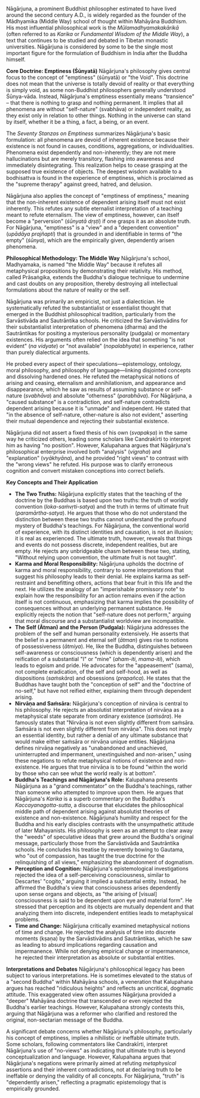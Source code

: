Nāgārjuna, a prominent Buddhist philosopher estimated to have lived around the second century A.D., is widely regarded as the founder of the Mādhyamika (Middle Way) school of thought within Mahāyāna Buddhism. His most influential philosophical work is the _Mūlamadhyamakakārikā_ (often referred to as _Karika_ or _Fundamental Wisdom of the Middle Way_), a text that continues to be studied and debated in Tibetan monastic universities. Nāgārjuna is considered by some to be the single most important figure for the formulation of Buddhism in India after the Buddha himself.

**Core Doctrine: Emptiness (Śūnyatā)** Nāgārjuna's philosophy gives central focus to the concept of "emptiness" (śūnyatā) or "the Void". This doctrine does not mean that the universe is totally devoid of reality or that everything is simply void, as some non-Buddhist philosophers generally understood Śūnya-vāda. Instead, Nāgārjuna's emptiness essentially means "transience" – that there is nothing to grasp and nothing permanent. It implies that all phenomena are without "self-nature" (svabhāva) or independent reality, as they exist only in relation to other things. Nothing in the universe can stand by itself, whether it be a thing, a fact, a being, or an event.

The _Seventy Stanzas on Emptiness_ summarizes Nāgārjuna's basic formulation: all phenomena are devoid of inherent existence because their existence is not found in causes, conditions, aggregations, or individualities. Phenomena exist dependently and non-inherently; they are not mere hallucinations but are merely transitory, flashing into awareness and immediately disintegrating. This realization helps to cease grasping at the supposed true existence of objects. The deepest wisdom available to a bodhisattva is found in the experience of emptiness, which is proclaimed as the "supreme therapy" against greed, hatred, and delusion.

Nāgārjuna also applies the concept of "emptiness of emptiness," meaning that the non-inherent existence of dependent arising itself must not exist inherently. This refutes any subtle eternalist interpretation of a teaching meant to refute eternalism. The view of emptiness, however, can itself become a "perversion" (_śūnyatā dṛṣṭi_) if one grasps it as an absolute truth. For Nāgārjuna, "emptiness" is a "view" and a "dependent convention" (_upādāya prajñapti_) that is grounded in and identifiable in terms of "the empty" (_śūnya_), which are the empirically given, dependently arisen phenomena.

**Philosophical Methodology: The Middle Way** Nāgārjuna's school, Madhyamaka, is named "the Middle Way" because it refutes all metaphysical propositions by demonstrating their relativity. His method, called Prāsaṅgika, extends the Buddha's dialogue technique to undermine and cast doubts on any proposition, thereby destroying all intellectual formulations about the nature of reality or the self.

Nāgārjuna was primarily an empiricist, not just a dialectician. He systematically refuted the substantialist or essentialist thought that emerged in the Buddhist philosophical tradition, particularly from the Sarvāstivāda and Sautrāntika schools. He criticized the Sarvāstivādins for their substantialist interpretation of phenomena (dharma) and the Sautrāntikas for positing a mysterious personality (pudgala) or momentary existences. His arguments often relied on the idea that something "is not evident" (_na vidyate_) or "not available" (_nopalabhyate_) in experience, rather than purely dialectical arguments.

He probed every aspect of their speculations—epistemology, ontology, moral philosophy, and philosophy of language—linking disjointed concepts and dissolving hardened ones. He refuted the metaphysical notions of arising and ceasing, eternalism and annihilationism, and appearance and disappearance, which he saw as results of assuming substance or self-nature (_svabhāva_) and absolute "otherness" (_parabhāva_). For Nāgārjuna, a "caused substance" is a contradiction, and self-nature contradicts dependent arising because it is "unmade" and independent. He stated that "in the absence of self-nature, other-nature is also not evident," asserting their mutual dependence and rejecting their substantial existence.

Nāgārjuna did not assert a fixed thesis of his own (_svapakṣa_) in the same way he criticized others, leading some scholars like Candrakīrti to interpret him as having "no position". However, Kalupahana argues that Nāgārjuna's philosophical enterprise involved both "analysis" (_vigraha_) and "explanation" (_vyākhyāna_), and he provided "right views" to contrast with the "wrong views" he refuted. His purpose was to clarify erroneous cognition and convert mistaken conceptions into correct beliefs.

**Key Concepts and Their Application**

- **The Two Truths:** Nāgārjuna explicitly states that the teaching of the doctrine by the Buddhas is based upon two truths: the truth of worldly convention (_loka-saṁvṛti-satya_) and the truth in terms of ultimate fruit (_paramārtha-satya_). He argues that those who do not understand the distinction between these two truths cannot understand the profound mystery of Buddha's teachings. For Nāgārjuna, the conventional world of experience, with its distinct identities and causation, is not an illusion; it is real as experienced. The ultimate truth, however, reveals that things and events do not possess discrete, independent realities, but are empty. He rejects any unbridgeable chasm between these two, stating, "Without relying upon convention, the ultimate fruit is not taught".
- **Karma and Moral Responsibility:** Nāgārjuna upholds the doctrine of karma and moral responsibility, contrary to some interpretations that suggest his philosophy leads to their denial. He explains karma as self-restraint and benefitting others, actions that bear fruit in this life and the next. He utilizes the analogy of an "imperishable promissory note" to explain how the responsibility for an action remains even if the action itself is not continuous, emphasizing that karma implies the possibility of consequences without an underlying permanent substance. He explicitly rejects the notion that "self-nature does not perform," arguing that moral discourse and a substantialist worldview are incompatible.
- **The Self (Ātman) and the Person (Pudgala):** Nāgārjuna addresses the problem of the self and human personality extensively. He asserts that the belief in a permanent and eternal self (_ātman_) gives rise to notions of possessiveness (_ātmiya_). He, like the Buddha, distinguishes between self-awareness or consciousness (which is dependently arisen) and the reification of a substantial "I" or "mine" (_aham-iti_, _mama-iti_), which leads to egoism and pride. He advocates for the "appeasement" (sama), not complete eradication, of the self and self-hood, as well as dispositions (_saṁskāra_) and obsessions (_prapañca_). He states that the Buddhas have taught both the "conception of self" and the "doctrine of no-self," but have not reified either, explaining them through dependent arising.
- **Nirvāṇa and Saṁsāra:** Nāgārjuna's conception of nirvāṇa is central to his philosophy. He rejects an absolutist interpretation of nirvāṇa as a metaphysical state separate from ordinary existence (_saṁsāra_). He famously states that "Nirvāṇa is not even slightly different from saṁsāra. Saṁsāra is not even slightly different from nirvāṇa". This does not imply an essential identity, but rather a denial of any ultimate substance that would make either saṁsāra or nirvāṇa unique entities. Nāgārjuna defines nirvāṇa negatively as "unabandoned and unachieved, uninterrupted and impermanent, unextinguished and non-arisen," using these negations to refute metaphysical notions of existence and non-existence. He argues that true nirvāṇa is to be found "within the world by those who can see what the world really is at bottom".
- **Buddha's Teachings and Nāgārjuna's Role:** Kalupahana presents Nāgārjuna as a "grand commentator" on the Buddha's teachings, rather than someone who attempted to improve upon them. He argues that Nāgārjuna's _Karika_ is a superb commentary on the Buddha's _Kaccayanagotta-sutta_, a discourse that elucidates the philosophical middle path of dependent arising against absolutist theories of existence and non-existence. Nāgārjuna’s humility and respect for the Buddha and his early disciples contrasts with the unsympathetic attitude of later Mahayanists. His philosophy is seen as an attempt to clear away the "weeds" of speculative ideas that grew around the Buddha's original message, particularly those from the Sarvāstivāda and Sautrāntika schools. He concludes his treatise by reverently bowing to Gautama, who "out of compassion, has taught the true doctrine for the relinquishing of all views," emphasizing the abandonment of dogmatism.
- **Perception and Cognition:** Nāgārjuna's epistemological investigations rejected the idea of a self-perceiving consciousness, similar to Descartes' "cogito," arguing it implied a substantial entity. Instead, he affirmed the Buddha's view that consciousness arises dependently upon sense organs and objects, as "the arising of [visual] consciousness is said to be dependent upon eye and material form". He stressed that perception and its objects are mutually dependent and that analyzing them into discrete, independent entities leads to metaphysical problems.
- **Time and Change:** Nāgārjuna critically examined metaphysical notions of time and change. He rejected the analysis of time into discrete moments (kṣaṇa) by the Sarvāstivādins and Sautrāntikas, which he saw as leading to absurd implications regarding causation and impermanence. While not denying empirical change or impermanence, he rejected their interpretation as absolute or substantial entities.

**Interpretations and Debates** Nāgārjuna's philosophical legacy has been subject to various interpretations. He is sometimes elevated to the status of a "second Buddha" within Mahāyāna schools, a veneration that Kalupahana argues has reached "ridiculous heights" and reflects an uncritical, dogmatic attitude. This exaggerated view often assumes Nāgārjuna provided a "deeper" Mahāyāna doctrine that transcended or even rejected the Buddha's earlier teachings. However, Kalupahana strongly contests this, arguing that Nāgārjuna was a reformer who clarified and restored the original, non-sectarian message of the Buddha.

A significant debate concerns whether Nāgārjuna's philosophy, particularly his concept of emptiness, implies a nihilistic or ineffable ultimate truth. Some scholars, following commentators like Candrakīrti, interpret Nāgārjuna's use of "no-views" as indicating that ultimate truth is beyond conceptualization and language. However, Kalupahana argues that Nāgārjuna's negations were primarily aimed at refuting _metaphysical_ assertions and their inherent contradictions, not at declaring truth to be ineffable or denying the validity of all concepts. For Nāgārjuna, "truth" is "dependently arisen," reflecting a pragmatic epistemology that is empirically grounded.